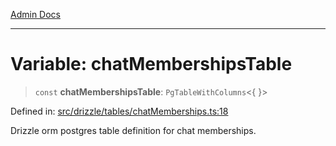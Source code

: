 [Admin Docs](/)

***

# Variable: chatMembershipsTable

> `const` **chatMembershipsTable**: `PgTableWithColumns`\<\{ \}\>

Defined in: [src/drizzle/tables/chatMemberships.ts:18](https://github.com/gautam-divyanshu/talawa-api/blob/d8a8cac9e6df3a48d2412b7eda7ba90695bb5e35/src/drizzle/tables/chatMemberships.ts#L18)

Drizzle orm postgres table definition for chat memberships.
